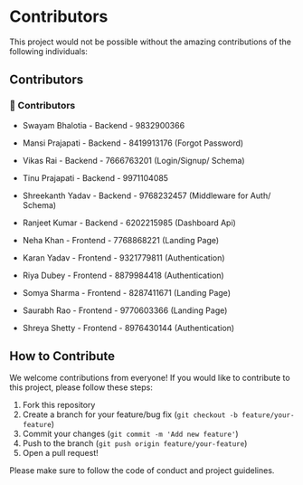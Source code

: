# Contributors

This project would not be possible without the amazing contributions of the following individuals:

## Contributors

### 🎉 Contributors

- Swayam Bhalotia    - Backend       - 9832900366
- Mansi Prajapati    - Backend       - 8419913176    (Forgot Password)
- Vikas Rai          - Backend       - 7666763201    (Login/Signup/  Schema)    
- Tinu Prajapati     - Backend       - 9971104085    
- Shreekanth Yadav   - Backend       - 9768232457    (Middleware for Auth/ Schema)
- Ranjeet Kumar      - Backend       - 6202215985    (Dashboard Api)
  
- Neha Khan          - Frontend      - 7768868221    (Landing Page)
- Karan Yadav        - Frontend      - 9321779811    (Authentication)
- Riya Dubey         - Frontend      - 8879984418    (Authentication)
- Somya Sharma       - Frontend      - 8287411671    (Landing Page)
- Saurabh Rao        - Frontend      - 9770603366    (Landing Page)
- Shreya Shetty      - Frontend      - 8976430144    (Authentication)

## How to Contribute

We welcome contributions from everyone! If you would like to contribute to this project, please follow these steps:

1. Fork this repository
2. Create a branch for your feature/bug fix (`git checkout -b feature/your-feature`)
3. Commit your changes (`git commit -m 'Add new feature'`)
4. Push to the branch (`git push origin feature/your-feature`)
5. Open a pull request!

Please make sure to follow the code of conduct and project guidelines.
